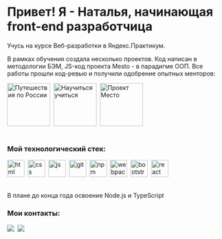 <div id="header" >
<h1>Привет! Я - Наталья, начинающая front-end разработчица</h1>
</div>


<p>Учусь на курсе Веб-разработки в Яндекс.Практикум.</p>
<p>В рамках обучения создала несколько проектов. Код написан в методологии БЭМ, JS-код проекта Mesto - в парадигме ООП. Все работы прошли код-ревью и получили одобрение опытных менторов:</p>


<div>
<a href="https://nataliekalinkina.github.io/russian-travel/"><img title="Путешествия по России. Лэндинг с адаптивной вёрсткой" src="https://iili.io/HDR6res.png" height="100" alt="Путешествия по России"></a>&nbsp; 
<a href="https://nataliekalinkina.github.io/how-to-learn/"><img title="Научиться учиться. Лэндинг с CSS-анимацией" src="https://iili.io/HDRg4mx.gif"  height="100" alt="Научиться учиться"></a>&nbsp;
<a href="https://nataliekalinkina.github.io/mesto/"><img title="Проект Mesto. Веб-сервис на JavaScript" src="https://iili.io/HDR6R5u.png" height="100" alt="Проект Место"></a>&nbsp;
</div>

<br>
<div>
<h3> Мой технологический стек:</h3>
<img src="https://cdn.jsdelivr.net/gh/devicons/devicon/icons/html5/html5-original.svg" title="html" width="40" height="40"/>&nbsp;
<img src="https://cdn.jsdelivr.net/gh/devicons/devicon/icons/css3/css3-original.svg" title="css" width="40" height="40"/>&nbsp;
<img src="https://cdn.jsdelivr.net/gh/devicons/devicon/icons/javascript/javascript-original.svg" title="js" width="40" height="40"/>&nbsp;
<img src="https://cdn.jsdelivr.net/gh/devicons/devicon/icons/git/git-original.svg" title="git" width="40" height="40"/>&nbsp;
<img src="https://cdn.jsdelivr.net/gh/devicons/devicon/icons/npm/npm-original-wordmark.svg" title="npm" width="40" height="40"/>&nbsp;
<img src="https://cdn.jsdelivr.net/gh/devicons/devicon/icons/webpack/webpack-original.svg" title="webpack" width="40" height="40"/>&nbsp;
<img src="https://cdn.jsdelivr.net/gh/devicons/devicon/icons/bootstrap/bootstrap-original.svg" title="bootstrap" width="40" height="40"/>&nbsp;
<img src="https://img.icons8.com/external-tal-revivo-color-tal-revivo/24/external-react-a-javascript-library-for-building-user-interfaces-logo-color-tal-revivo.png" title="react" width="40" height="40"/>&nbsp;
</div>

<br>
<div>
<p> В плане до конца года освоение Node.js и TypeScript</p>
</div>

<div>
  <h3>Мои контакты:</h3>
    <a href="mailto:nataliekalinkina@gmail.com"><img src="https://img.shields.io/badge/Gmail-D14836?style=for-the-badge&logo=gmail&logoColor=white"></a>&nbsp;
  <a href="https://t.me/mss_nataly"><img src="https://img.shields.io/badge/Telegram-2CA5E0?style=for-the-badge&logo=telegram&logoColor=white"></a>&nbsp;
</div>


